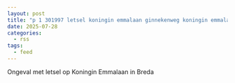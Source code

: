 ```yaml
---
layout: post
title: "p 1 301997 letsel koningin emmalaan ginnekenweg koningin emmalaan breda"
date: 2025-07-28
categories: 
  - rss
tags: 
  - feed
---
```


Ongeval met letsel op Koningin Emmalaan in Breda
